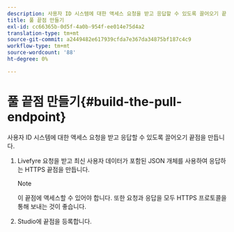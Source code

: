 ```yaml
---
description: 사용자 ID 시스템에 대한 액세스 요청을 받고 응답할 수 있도록 끌어오기 끝점을 만듭니다.
title: 풀 끝점 만들기
exl-id: cc66365b-0d5f-4a0b-954f-ee014e75d4a2
translation-type: tm+mt
source-git-commit: a2449482e617939cfda7e367da34875bf187c4c9
workflow-type: tm+mt
source-wordcount: '88'
ht-degree: 0%

---
```


# 풀 끝점 만들기{#build-the-pull-endpoint}

사용자 ID 시스템에 대한 액세스 요청을 받고 응답할 수 있도록 끌어오기 끝점을 만듭니다.

1. Livefyre 요청을 받고 최신 사용자 데이터가 포함된 JSON 개체를 사용하여 응답하는 HTTPS 끝점을 만듭니다.

   >[!NOTE]
   >
   >이 끝점에 액세스할 수 있어야 합니다. 또한 요청과 응답을 모두 HTTPS 프로토콜을 통해 보내는 것이 좋습니다.

1. Studio에 끝점을 등록합니다.
